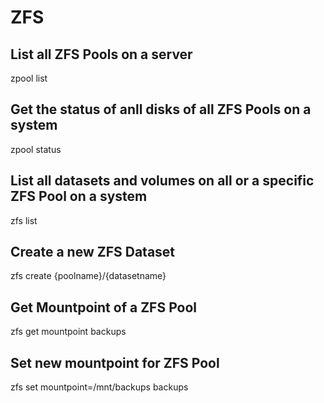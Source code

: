 # ZFS

## List all ZFS Pools on a server
zpool list

## Get the status of anll disks of all ZFS Pools on a system
zpool status

## List all datasets and volumes on all or a specific ZFS Pool on a system
zfs list

## Create a new ZFS Dataset
zfs create {poolname}/{datasetname}

## Get Mountpoint of a ZFS Pool
zfs get mountpoint backups

## Set new mountpoint for ZFS Pool
zfs set mountpoint=/mnt/backups backups